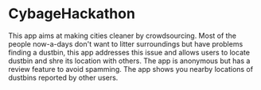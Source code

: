 # CybageHackathon
This app aims at making cities cleaner by crowdsourcing.
Most of the people now-a-days don't want to litter surroundings but have problems finding a dustbin, 
this app addresses this issue and allows users to locate dustbin and shre its location with others.
The app is anonymous but has a review feature to avoid spamming.
The app shows you nearby locations of dustbins reported by other users.
